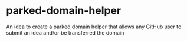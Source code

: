 # parked-domain-helper
An idea to create a parked domain helper that allows any GitHub user to submit an idea and/or be transferred the domain

